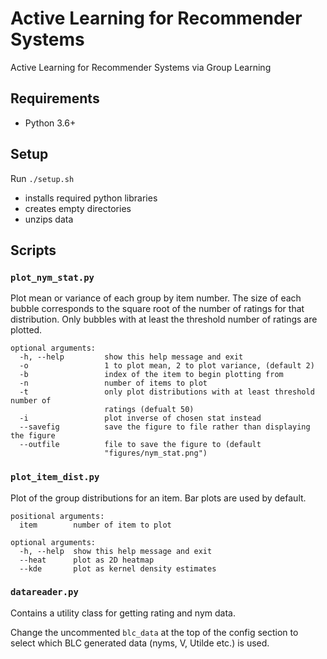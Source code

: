 # Active Learning for Recommender Systems

Active Learning for Recommender Systems via Group Learning

## Requirements
* Python 3.6+

## Setup 

Run `./setup.sh`
* installs required python libraries
* creates empty directories
* unzips data

## Scripts

### `plot_nym_stat.py`
Plot mean or variance of each group by item number. The size of each bubble corresponds to the square root of the number of ratings for that distribution. Only bubbles with at least the threshold number of ratings are plotted.
```
optional arguments:
  -h, --help         show this help message and exit
  -o                 1 to plot mean, 2 to plot variance, (default 2)
  -b                 index of the item to begin plotting from
  -n                 number of items to plot
  -t                 only plot distributions with at least threshold number of
                     ratings (defualt 50)
  -i                 plot inverse of chosen stat instead
  --savefig          save the figure to file rather than displaying the figure
  --outfile          file to save the figure to (default
                     "figures/nym_stat.png")
 ```

### `plot_item_dist.py`
Plot of the group distributions for an item. Bar plots are used by default.
```
positional arguments:
  item        number of item to plot

optional arguments:
  -h, --help  show this help message and exit
  --heat      plot as 2D heatmap
  --kde       plot as kernel density estimates
```

### `datareader.py`
Contains a utility class for getting rating and nym data. 

Change the uncommented `blc_data` at the top of the config section to select which BLC generated data (nyms, V, Utilde etc.) is used.